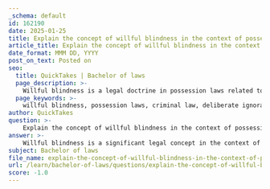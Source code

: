 ```yaml
---
_schema: default
id: 162190
date: 2025-01-25
title: Explain the concept of willful blindness in the context of possession laws.
article_title: Explain the concept of willful blindness in the context of possession laws.
date_format: MMM DD, YYYY
post_on_text: Posted on
seo:
  title: QuickTakes | Bachelor of laws
  page_description: >-
    Willful blindness is a legal doctrine in possession laws related to criminal liability, where individuals intentionally avoid knowledge of illegal activities to evade liability. It involves deliberate actions to remain ignorant about the nature of possessed items, establishing a basis for culpability in court.
  page_keywords: >-
    willful blindness, possession laws, criminal law, deliberate ignorance, drug possession, legal implications, knowledge requirement, culpability, judicial interpretation, elements of willful blindness, constructive knowledge
author: QuickTakes
question: >-
    Explain the concept of willful blindness in the context of possession laws.
answer: >-
    Willful blindness is a significant legal concept in the context of possession laws, particularly in criminal law. It refers to a situation where an individual intentionally avoids acquiring knowledge about illegal activities or the presence of illegal items, thereby attempting to evade criminal liability. This doctrine is particularly relevant in cases involving drug possession or distribution, where the law typically requires proof of knowledge regarding the illegal nature of the items possessed.\n\n### Key Aspects of Willful Blindness in Possession Laws:\n\n1. **Definition**: Willful blindness, also known as "deliberate ignorance," occurs when a person has strong suspicions about illegal activities but consciously chooses not to investigate further. This deliberate avoidance of knowledge can lead to an inference of knowledge regarding the illegal act.\n\n2. **Legal Implications**: Under the willful blindness doctrine, courts can extend the statutory requirements of "knowledge" or "willfulness" to include situations where a defendant has deliberately chosen to remain ignorant. For instance, if someone is found in possession of illegal drugs but had strong reasons to suspect that the items were illegal and took steps to avoid confirming this, they can still be held criminally liable.\n\n3. **Judicial Interpretation**: Courts have consistently applied the willful blindness doctrine to establish culpability. For example, in cases of drug possession, a defendant can be convicted if it is proven that they were willfully blind to the fact that the items they possessed contained illegal substances. This means that the mere act of ignoring obvious signs or evidence can be sufficient for a conviction.\n\n4. **Elements of Willful Blindness**: To establish willful blindness, two elements must typically be satisfied:\n   - The defendant must subjectively believe that there is a high probability that a fact exists (e.g., that the items in their possession are illegal).\n   - The defendant must take deliberate actions to avoid learning about that fact (e.g., refusing to look into the contents of a package they received).\n\n5. **Contrast with Constructive Knowledge**: Willful blindness is distinct from constructive knowledge, which refers to what a person "should have known." In contrast, willful blindness involves a conscious decision to avoid knowledge, thereby suggesting a higher level of culpability.\n\n### Conclusion\n\nIn summary, willful blindness plays a crucial role in possession laws by allowing courts to hold individuals accountable for their deliberate ignorance of illegal activities. This doctrine serves to prevent individuals from escaping liability by simply choosing not to know about the illegal nature of their actions or possessions. It underscores the principle that one cannot claim ignorance of the law if they have intentionally avoided learning about it.
subject: Bachelor of laws
file_name: explain-the-concept-of-willful-blindness-in-the-context-of-possession-laws.md
url: /learn/bachelor-of-laws/questions/explain-the-concept-of-willful-blindness-in-the-context-of-possession-laws
score: -1.0
---
```


&nbsp;